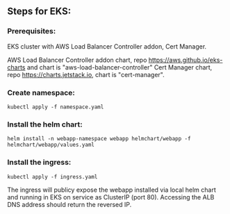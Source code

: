 ## Steps for EKS:


### Prerequisites:

EKS cluster with AWS Load Balancer Controller addon, Cert Manager.

AWS Load Balancer Controller addon chart, repo https://aws.github.io/eks-charts and chart is "aws-load-balancer-controller"
Cert Manager chart, repo https://charts.jetstack.io, chart is "cert-manager".


### Create namespace:

```
kubectl apply -f namespace.yaml
```

### Install the helm chart:

```
helm install -n webapp-namespace webapp helmchart/webapp -f helmchart/webapp/values.yaml
```

### Install the ingress:

```
kubectl apply -f ingress.yaml
```

The ingress will publicy expose the webapp installed via local helm chart and running in EKS on service as ClusterIP (port 80).
Accessing the ALB DNS address should return the reversed IP.
